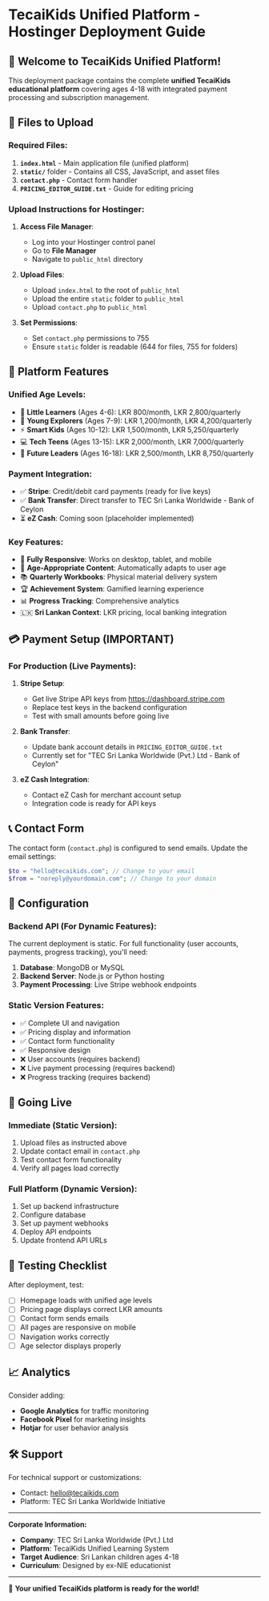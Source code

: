 # TecaiKids Unified Platform - Hostinger Deployment Guide

## 🎉 Welcome to TecaiKids Unified Platform!

This deployment package contains the complete **unified TecaiKids educational platform** covering ages 4-18 with integrated payment processing and subscription management.

## 📁 Files to Upload

### Required Files:
1. **`index.html`** - Main application file (unified platform)
2. **`static/`** folder - Contains all CSS, JavaScript, and asset files
3. **`contact.php`** - Contact form handler
4. **`PRICING_EDITOR_GUIDE.txt`** - Guide for editing pricing

### Upload Instructions for Hostinger:

1. **Access File Manager**:
   - Log into your Hostinger control panel
   - Go to **File Manager** 
   - Navigate to `public_html` directory

2. **Upload Files**:
   - Upload `index.html` to the root of `public_html`
   - Upload the entire `static` folder to `public_html`
   - Upload `contact.php` to `public_html`

3. **Set Permissions**:
   - Set `contact.php` permissions to 755
   - Ensure `static` folder is readable (644 for files, 755 for folders)

## 🌟 Platform Features

### Unified Age Levels:
- 🌟 **Little Learners** (Ages 4-6): LKR 800/month, LKR 2,800/quarterly
- 🚀 **Young Explorers** (Ages 7-9): LKR 1,200/month, LKR 4,200/quarterly  
- ⚡ **Smart Kids** (Ages 10-12): LKR 1,500/month, LKR 5,250/quarterly
- 💻 **Tech Teens** (Ages 13-15): LKR 2,000/month, LKR 7,000/quarterly
- 🎯 **Future Leaders** (Ages 16-18): LKR 2,500/month, LKR 8,750/quarterly

### Payment Integration:
- ✅ **Stripe**: Credit/debit card payments (ready for live keys)
- ✅ **Bank Transfer**: Direct transfer to TEC Sri Lanka Worldwide - Bank of Ceylon
- ⏳ **eZ Cash**: Coming soon (placeholder implemented)

### Key Features:
- 📱 **Fully Responsive**: Works on desktop, tablet, and mobile
- 🎯 **Age-Appropriate Content**: Automatically adapts to user age
- 📚 **Quarterly Workbooks**: Physical material delivery system
- 🏆 **Achievement System**: Gamified learning experience
- 📊 **Progress Tracking**: Comprehensive analytics
- 🇱🇰 **Sri Lankan Context**: LKR pricing, local banking integration

## 💳 Payment Setup (IMPORTANT)

### For Production (Live Payments):
1. **Stripe Setup**:
   - Get live Stripe API keys from https://dashboard.stripe.com
   - Replace test keys in the backend configuration
   - Test with small amounts before going live

2. **Bank Transfer**:
   - Update bank account details in `PRICING_EDITOR_GUIDE.txt`
   - Currently set for "TEC Sri Lanka Worldwide (Pvt.) Ltd - Bank of Ceylon"

3. **eZ Cash Integration**:
   - Contact eZ Cash for merchant account setup
   - Integration code is ready for API keys

## 📞 Contact Form

The contact form (`contact.php`) is configured to send emails. Update the email settings:

```php
$to = "hello@tecaikids.com"; // Change to your email
$from = "noreply@yourdomain.com"; // Change to your domain
```

## 🔧 Configuration

### Backend API (For Dynamic Features):
The current deployment is static. For full functionality (user accounts, payments, progress tracking), you'll need:
1. **Database**: MongoDB or MySQL
2. **Backend Server**: Node.js or Python hosting
3. **Payment Processing**: Live Stripe webhook endpoints

### Static Version Features:
- ✅ Complete UI and navigation
- ✅ Pricing display and information  
- ✅ Contact form functionality
- ✅ Responsive design
- ❌ User accounts (requires backend)
- ❌ Live payment processing (requires backend)
- ❌ Progress tracking (requires backend)

## 🚀 Going Live

### Immediate (Static Version):
1. Upload files as instructed above
2. Update contact email in `contact.php`
3. Test contact form functionality
4. Verify all pages load correctly

### Full Platform (Dynamic Version):
1. Set up backend infrastructure
2. Configure database
3. Set up payment webhooks
4. Deploy API endpoints
5. Update frontend API URLs

## 📱 Testing Checklist

After deployment, test:
- [ ] Homepage loads with unified age levels
- [ ] Pricing page displays correct LKR amounts
- [ ] Contact form sends emails
- [ ] All pages are responsive on mobile
- [ ] Navigation works correctly
- [ ] Age selector displays properly

## 📈 Analytics

Consider adding:
- **Google Analytics** for traffic monitoring
- **Facebook Pixel** for marketing insights
- **Hotjar** for user behavior analysis

## 🛠️ Support

For technical support or customizations:
- Contact: hello@tecaikids.com
- Platform: TEC Sri Lanka Worldwide Initiative

---

**Corporate Information:**
- **Company**: TEC Sri Lanka Worldwide (Pvt.) Ltd
- **Platform**: TecaiKids Unified Learning System
- **Target Audience**: Sri Lankan children ages 4-18
- **Curriculum**: Designed by ex-NIE educationist

---

🎉 **Your unified TecaiKids platform is ready for the world!**